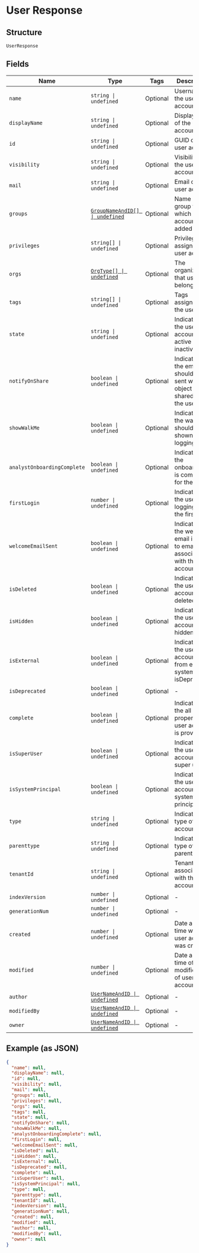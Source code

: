 
# User Response

## Structure

`UserResponse`

## Fields

| Name | Type | Tags | Description |
|  --- | --- | --- | --- |
| `name` | `string \| undefined` | Optional | Username of the user account |
| `displayName` | `string \| undefined` | Optional | Display name of the user account |
| `id` | `string \| undefined` | Optional | GUID of the user account |
| `visibility` | `string \| undefined` | Optional | Visibility of the user account |
| `mail` | `string \| undefined` | Optional | Email of the user account |
| `groups` | [`GroupNameAndID[] \| undefined`](../../doc/models/group-name-and-id.md) | Optional | Name of the group to which user account is added |
| `privileges` | `string[] \| undefined` | Optional | Privileges assigned to user account |
| `orgs` | [`OrgType[] \| undefined`](../../doc/models/org-type.md) | Optional | The organizations that user belongs to |
| `tags` | `string[] \| undefined` | Optional | Tags assigned to the user |
| `state` | `string \| undefined` | Optional | Indicates if the user account is active or inactive |
| `notifyOnShare` | `boolean \| undefined` | Optional | Indicates if the email should be sent when object is shared with the user |
| `showWalkMe` | `boolean \| undefined` | Optional | Indicates if the walk me should be shown when logging in |
| `analystOnboardingComplete` | `boolean \| undefined` | Optional | Indicates if the onboarding is completed for the user |
| `firstLogin` | `number \| undefined` | Optional | Indicates if the use is logging in for the first time |
| `welcomeEmailSent` | `boolean \| undefined` | Optional | Indicates if the welcome email is sent to email associated with the user account |
| `isDeleted` | `boolean \| undefined` | Optional | Indicates if the user account is deleted |
| `isHidden` | `boolean \| undefined` | Optional | Indicates if the user account is hidden |
| `isExternal` | `boolean \| undefined` | Optional | Indicates if the user account is from external system<br>isDeprecated |
| `isDeprecated` | `boolean \| undefined` | Optional | - |
| `complete` | `boolean \| undefined` | Optional | Indicates if the all the properties of user account is provided |
| `isSuperUser` | `boolean \| undefined` | Optional | Indicates if the user account is super user |
| `isSystemPrincipal` | `boolean \| undefined` | Optional | Indicates if the user account is system principal |
| `type` | `string \| undefined` | Optional | Indicates the type of user account |
| `parenttype` | `string \| undefined` | Optional | Indicates the type of parent object |
| `tenantId` | `string \| undefined` | Optional | Tenant id associated with the user account |
| `indexVersion` | `number \| undefined` | Optional | - |
| `generationNum` | `number \| undefined` | Optional | - |
| `created` | `number \| undefined` | Optional | Date and time when user account was created |
| `modified` | `number \| undefined` | Optional | Date and time of last modification of user account |
| `author` | [`UserNameAndID \| undefined`](../../doc/models/user-name-and-id.md) | Optional | - |
| `modifiedBy` | [`UserNameAndID \| undefined`](../../doc/models/user-name-and-id.md) | Optional | - |
| `owner` | [`UserNameAndID \| undefined`](../../doc/models/user-name-and-id.md) | Optional | - |

## Example (as JSON)

```json
{
  "name": null,
  "displayName": null,
  "id": null,
  "visibility": null,
  "mail": null,
  "groups": null,
  "privileges": null,
  "orgs": null,
  "tags": null,
  "state": null,
  "notifyOnShare": null,
  "showWalkMe": null,
  "analystOnboardingComplete": null,
  "firstLogin": null,
  "welcomeEmailSent": null,
  "isDeleted": null,
  "isHidden": null,
  "isExternal": null,
  "isDeprecated": null,
  "complete": null,
  "isSuperUser": null,
  "isSystemPrincipal": null,
  "type": null,
  "parenttype": null,
  "tenantId": null,
  "indexVersion": null,
  "generationNum": null,
  "created": null,
  "modified": null,
  "author": null,
  "modifiedBy": null,
  "owner": null
}
```

